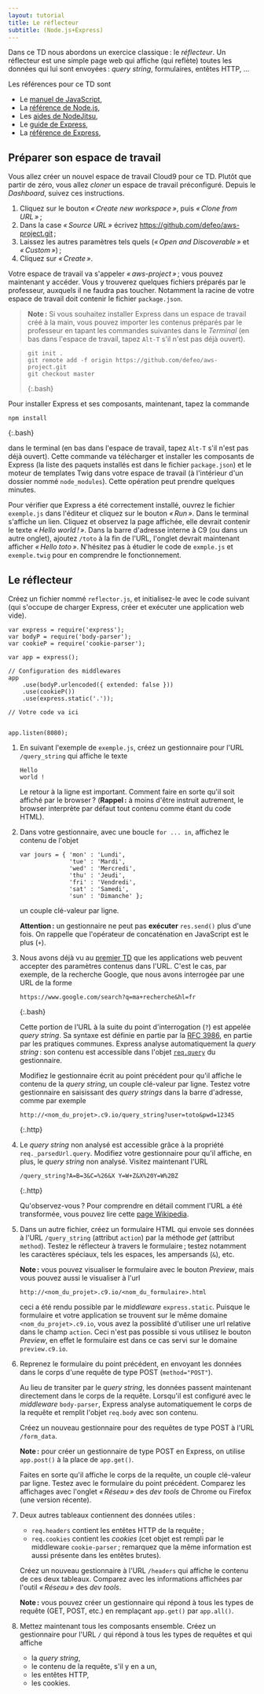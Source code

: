 ```yaml
---
layout: tutorial
title: Le réflecteur
subtitle: (Node.js+Express)
---
```


Dans ce TD nous abordons un exercice classique : le *réflecteur*. Un
réflecteur est une simple page web qui affiche (qui reflète) toutes
les données qui lui sont envoyées : *query string*, formulaires,
entêtes HTTP, ...

Les références pour ce TD sont

- Le [manuel de JavaScript](https://developer.mozilla.org/docs/Web/JavaScript),
- La [référence de Node.js](http://nodejs.org/api/),
- Les [aides de NodeJitsu](http://docs.nodejitsu.com/),
- Le [guide de Express](http://expressjs.com/guide.html),
- La [référence de Express](http://expressjs.com/3x/api.html),


## Préparer son espace de travail

Vous allez créer un nouvel espace de travail Cloud9 pour ce TD. Plutôt
que partir de zéro, vous allez *cloner* un espace de travail
préconfiguré. Depuis le *Dashboard*, suivez ces instructions.

1. Cliquez sur le bouton *« Create new workspace »*, puis *« Clone
   from URL »* ;
2. Dans la case *« Source URL »* écrivez
   <https://github.com/defeo/aws-project.git> ;
3. Laissez les autres paramètres tels quels (*« Open and
   Discoverable »* et *« Custom »*) ;
4. Cliquez sur *« Create »*.

Votre espace de travail va s'appeler *« aws-project »* ; vous pouvez
maintenant y accéder. Vous y trouverez quelques fichiers préparés par
le professeur, auxquels il ne faudra pas toucher. Notamment la racine
de votre espace de travail doit contenir le fichier `package.json`.

> **Note :** Si vous souhaitez installer Express dans un espace de
> travail créé à la main, vous pouvez importer les contenus préparés
> par le professeur en tapant les commandes suivantes dans le
> *Terminal* (en bas dans l'espace de travail, tapez `Alt-T` s'il
> n'est pas déjà ouvert).

> ~~~
> git init .
> git remote add -f origin https://github.com/defeo/aws-project.git
> git checkout master
> ~~~
> {:.bash}

Pour installer Express et ses composants, maintenant, tapez la commande

	npm install
{:.bash}

dans le terminal (en bas dans l'espace de travail, tapez `Alt-T` s'il
n'est pas déjà ouvert). Cette commande va télécharger et installer les
composants de Express (la liste des paquets installés est dans le
fichier `package.json`) et le moteur de templates Twig dans votre
espace de travail (à l'intérieur d'un dossier nommé
`node_modules`). Cette opération peut prendre quelques minutes.

Pour vérifier que Express a été correctement installé, ouvrez le
fichier `exemple.js` dans l'éditeur et cliquez sur le bouton
*« Run »*. Dans le terminal s'affiche un lien. Cliquez et observez la
page affichée, elle devrait contenir le texte *« Hello
world ! »*. Dans la barre d'adresse interne à C9 (ou dans un autre
onglet), ajoutez `/toto` à la fin de l'URL, l'onglet devrait
maintenant afficher *« Hello toto »*. N'hésitez pas à étudier le code
de `exmple.js` et `exemple.twig` pour en comprendre le fonctionnement.


## Le réflecteur

Créez un fichier nommé `reflector.js`, et initialisez-le avec le code
suivant (qui s'occupe de charger Express, créer et exécuter une
application web vide).

~~~
var express = require('express');
var bodyP = require('body-parser');
var cookieP = require('cookie-parser');

var app = express();

// Configuration des middlewares
app
	.use(bodyP.urlencoded({ extended: false }))
	.use(cookieP())
	.use(express.static('.'));
	
// Votre code va ici


app.listen(8080);
~~~

1. En suivant l'exemple de `exemple.js`, créez un gestionnaire pour
   l'URL `/query_string` qui affiche le texte
   
   ~~~
   Hello
   world !
   ~~~

   Le retour à la ligne est important. Comment faire en sorte qu'il
   soit affiché par le browser ? (**Rappel :** à moins d'être instruit
   autrement, le browser interprète par défaut tout contenu comme étant
   du code HTML).

2. Dans votre gestionnaire, avec une boucle `for ... in`, affichez le
   contenu de l'objet
   
   ~~~
   var jours = { 'mon' : 'Lundi',
                 'tue' : 'Mardi',
                 'wed' : 'Mercredi',
                 'thu' : 'Jeudi',
                 'fri' : 'Vendredi',
                 'sat' : 'Samedi',
                 'sun' : 'Dimanche' };
   ~~~
   
   un couple clé-valeur par ligne.
   
   **Attention :** un gestionnaire ne peut pas **exécuter**
   `res.send()` plus d'une fois. On rappelle que l'opérateur de
   concaténation en JavaScript est le plus (`+`).

3. Nous avons déjà vu au [premier TD](tutorial1#formulaires) que les
   applications web peuvent accepter des paramètres contenus dans
   l'URL. C'est le cas, par exemple, de la recherche Google, que nous
   avons interrogée par une URL de la forme
   
   ~~~
   https://www.google.com/search?q=ma+recherche&hl=fr
   ~~~
   {:.bash}
   
   Cette portion de l'URL à la suite du point d'interrogation (`?`)
   est appelée *query string*. Sa syntaxe est définie en partie par la
   [RFC 3986](http://tools.ietf.org/html/rfc3986#section-3.4), en
   partie par les pratiques communes.  Express analyse automatiquement
   la *query string* : son contenu est accessible dans l'objet
   [`req.query`](http://expressjs.com/3x/api.html#req.query) du
   gestionnaire.
   
   Modifiez le gestionnaire écrit au point précédent pour qu'il
   affiche le contenu de la *query string*, un couple clé-valeur par
   ligne. Testez votre gestionnaire en saisissant des *query strings*
   dans la barre d'adresse, comme par exemple
   
   ~~~
   http://<nom_du_projet>.c9.io/query_string?user=toto&pwd=12345
   ~~~
   {:.http}

4. Le *query string* non analysé est accessible grâce à la propriété
   `req._parsedUrl.query`. Modifiez votre gestionnaire pour qu'il
   affiche, en plus, le *query string* non analysé. Visitez maintenant
   l'URL
   
   ~~~
   /query_string?A=B=3&C=%26&X Y=W+Z&X%20Y=W%2BZ
   ~~~
   {:.http}
   
   Qu'observez-vous ? Pour comprendre en détail comment l'URL a été
   transformée, vous pouvez lire cette
   [page Wikipedia](http://en.wikipedia.org/wiki/Percent-encoding).

4. Dans un autre fichier, créez un formulaire HTML qui envoie ses
   données à l'URL `/query_string` (attribut `action`) par la méthode
   *get* (attribut `method`). Testez le réflecteur à travers le
   formulaire ; testez notamment les caractères spéciaux, tels les
   espaces, les ampersands (`&`), etc.
   
   **Note :** vous pouvez visualiser le formulaire avec le bouton
   *Preview*, mais vous pouvez aussi le visualiser à l'url
   
   ~~~
   http://<nom_du_projet>.c9.io/<nom_du_formulaire>.html
   ~~~
   
   ceci a été rendu possible par le *middleware*
   `express.static`. Puisque le formulaire et votre application se
   trouvent sur le même domaine `<nom_du_projet>.c9.io`, vous avez la
   possiblité d'utiliser une url relative dans le champ `action`. Ceci
   n'est pas possible si vous utilisez le bouton *Preview*, en effet
   le formulaire est dans ce cas servi sur le domaine `preview.c9.io`.
   
5. Reprenez le formulaire du point précédent, en envoyant les données
   dans le corps d'une requête de type POST (`method="POST"`).
   
   Au lieu de transiter par le *query string*, les données passent
   maintenant directement dans le corps de la requête.  Lorsqu'il est
   configuré avec le *middleware* `body-parser`, Express analyse
   automatiquement le corps de la requête et remplit l'objet
   `req.body` avec son contenu.
   
   Créez un nouveau gestionnaire pour des requêtes de type POST à
   l'URL `/form_data`.

   **Note :** pour créer un gestionnaire de type POST en Express, on
   utilise `app.post()` à la place de `app.get()`.
   
   Faites en sorte qu'il affiche le corps de la requête, un couple
   clé-valeur par ligne. Testez avec le formulaire du point
   précédent. Comparez les affichages avec l'onglet *« Réseau »* des
   *dev tools* de Chrome ou Firefox (une version récente).
   
7. Deux autres tableaux contiennent des données utiles :
   
   - `req.headers` contient les entêtes HTTP de la requête ;
   - `req.cookies` contient les *cookies* (cet objet est rempli par le
	 middleware `cookie-parser` ; remarquez que la même information
	 est aussi présente dans les entêtes brutes).
   
   Créez un nouveau gestionnaire à l'URL `/headers` qui affiche le
   contenu de ces deux tableaux. Comparez avec les informations
   affichées par l'outil *« Réseau »* des *dev tools*.
   
   **Note :** vous pouvez créer un gestionnaire qui répond à tous les
   types de requête (GET, POST, etc.) en remplaçant `app.get()` par
   `app.all()`.
   
8. Mettez maintenant tous les composants ensemble. Créez un
   gestionnaire pour l'URL `/` qui répond à tous les types de requêtes
   et qui affiche
   
   - la *query string*,
   - le contenu de la requête, s'il y en a un,
   - les entêtes HTTP,
   - les cookies.

